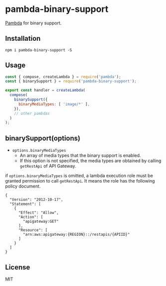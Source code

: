# pambda-binary-support

[Pambda](https://github.com/pambda/pambda) for binary support.

## Installation

```
npm i pambda-binary-support -S
```

## Usage

``` javascript
const { compose, createLambda } = require('pambda');
const { binarySupport } = require('pambda-binary-support');

export const handler = createLambda(
  compose(
    binarySupport({
      binaryMediaTypes: [ 'image/*' ],
    }),
    // other pambdas
  )
);
```

## binarySupport(options)

- `options.binaryMediaTypes`
    - An array of media types that the binary support is enabled.
    - If this option is not specified, the media types are obtained by calling `getRestApi` of API Gateway.

if `options.binaryMediaTypes` is omitted, a lambda execution role must be granted permission to call `getRestApi`.
It means the role has the following policy document.

```
{
  "Version": "2012-10-17",
  "Statement": [
    {
      "Effect": "Allow",
      "Action": [
        "apigateway:GET"
      ],
      "Resource": [
        "arn:aws:apigateway:{REGION}::/restapis/{APIID}"
      ]
    }
  ]
}
```

## License

MIT
